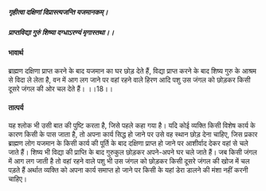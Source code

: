 ##### गृहीत्वा दक्षिणां विप्रास्त्यजन्ति यजमानकम्।
##### प्राप्तविद्या गुरुं शिष्या दग्धाऽरण्यं मृगास्तथा।। 

#### भावार्थ

ब्राह्मण दक्षिणा प्राप्त करने के बाद यजमान का घर छोड़ देते हैं, विद्या प्राप्त करने के बाद शिष्य गुरु के आश्रम से विदा ले लेता है, वन में आग लग जाने पर वहां रहने वाले हिरण आदि पशु उस जंगल को छोड़कर किसी दूसरे जंगल की ओर चल देते हैं। ।।18।।

#### तात्पर्य

यह श्लोक भी उसी बात की पुष्टि करता है, जिसे पहले कहा गया है। यदि कोई व्यक्ति किसी विशेष कार्य के कारण किसी के पास जाता है, तो अपना कार्य सिद्ध हो जाने पर उसे वह स्थान छोड़ देना चाहिए, जिस प्रकार ब्राह्मण लोग यजमान के किसी कार्य की पूर्ति के बाद दक्षिणा प्राप्त हो जाने पर आशीर्वाद देकर वहां से चले जाते हैं। शिष्य भी विद्या की प्राप्ति के बाद गुरुकुल छोड़कर अपने-अपने घर चले जाते हैं। जब किसी जंगल में आग लग जाती है तो वहां रहने वाले पशु भी उस जंगल को छोड़कर किसी दूसरे जंगल की खोज में चल पड़ते हैं अर्थात व्यक्ति को अपना कार्य समाप्त हो जाने पर किसी के यहां डेरा डालने की मंशा नहीं करनी चाहिए।